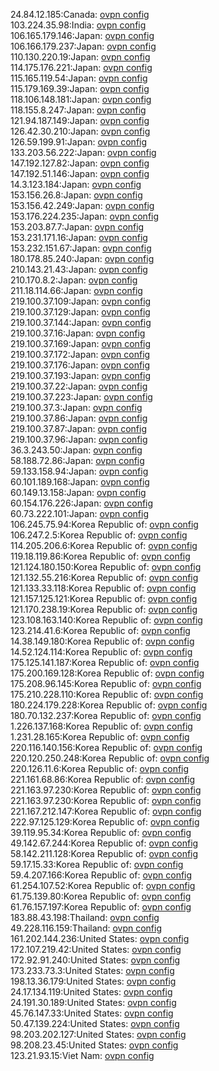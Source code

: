 24.84.12.185:Canada: [ovpn config](vpn/24_84_12_185.ovpn)  
103.224.35.98:India: [ovpn config](vpn/103_224_35_98.ovpn)  
106.165.179.146:Japan: [ovpn config](vpn/106_165_179_146.ovpn)  
106.166.179.237:Japan: [ovpn config](vpn/106_166_179_237.ovpn)  
110.130.220.19:Japan: [ovpn config](vpn/110_130_220_19.ovpn)  
114.175.176.221:Japan: [ovpn config](vpn/114_175_176_221.ovpn)  
115.165.119.54:Japan: [ovpn config](vpn/115_165_119_54.ovpn)  
115.179.169.39:Japan: [ovpn config](vpn/115_179_169_39.ovpn)  
118.106.148.181:Japan: [ovpn config](vpn/118_106_148_181.ovpn)  
118.155.8.247:Japan: [ovpn config](vpn/118_155_8_247.ovpn)  
121.94.187.149:Japan: [ovpn config](vpn/121_94_187_149.ovpn)  
126.42.30.210:Japan: [ovpn config](vpn/126_42_30_210.ovpn)  
126.59.199.91:Japan: [ovpn config](vpn/126_59_199_91.ovpn)  
133.203.56.222:Japan: [ovpn config](vpn/133_203_56_222.ovpn)  
147.192.127.82:Japan: [ovpn config](vpn/147_192_127_82.ovpn)  
147.192.51.146:Japan: [ovpn config](vpn/147_192_51_146.ovpn)  
14.3.123.184:Japan: [ovpn config](vpn/14_3_123_184.ovpn)  
153.156.26.8:Japan: [ovpn config](vpn/153_156_26_8.ovpn)  
153.156.42.249:Japan: [ovpn config](vpn/153_156_42_249.ovpn)  
153.176.224.235:Japan: [ovpn config](vpn/153_176_224_235.ovpn)  
153.203.87.7:Japan: [ovpn config](vpn/153_203_87_7.ovpn)  
153.231.171.16:Japan: [ovpn config](vpn/153_231_171_16.ovpn)  
153.232.151.67:Japan: [ovpn config](vpn/153_232_151_67.ovpn)  
180.178.85.240:Japan: [ovpn config](vpn/180_178_85_240.ovpn)  
210.143.21.43:Japan: [ovpn config](vpn/210_143_21_43.ovpn)  
210.170.8.2:Japan: [ovpn config](vpn/210_170_8_2.ovpn)  
211.18.114.66:Japan: [ovpn config](vpn/211_18_114_66.ovpn)  
219.100.37.109:Japan: [ovpn config](vpn/219_100_37_109.ovpn)  
219.100.37.129:Japan: [ovpn config](vpn/219_100_37_129.ovpn)  
219.100.37.144:Japan: [ovpn config](vpn/219_100_37_144.ovpn)  
219.100.37.16:Japan: [ovpn config](vpn/219_100_37_16.ovpn)  
219.100.37.169:Japan: [ovpn config](vpn/219_100_37_169.ovpn)  
219.100.37.172:Japan: [ovpn config](vpn/219_100_37_172.ovpn)  
219.100.37.176:Japan: [ovpn config](vpn/219_100_37_176.ovpn)  
219.100.37.193:Japan: [ovpn config](vpn/219_100_37_193.ovpn)  
219.100.37.22:Japan: [ovpn config](vpn/219_100_37_22.ovpn)  
219.100.37.223:Japan: [ovpn config](vpn/219_100_37_223.ovpn)  
219.100.37.3:Japan: [ovpn config](vpn/219_100_37_3.ovpn)  
219.100.37.86:Japan: [ovpn config](vpn/219_100_37_86.ovpn)  
219.100.37.87:Japan: [ovpn config](vpn/219_100_37_87.ovpn)  
219.100.37.96:Japan: [ovpn config](vpn/219_100_37_96.ovpn)  
36.3.243.50:Japan: [ovpn config](vpn/36_3_243_50.ovpn)  
58.188.72.86:Japan: [ovpn config](vpn/58_188_72_86.ovpn)  
59.133.158.94:Japan: [ovpn config](vpn/59_133_158_94.ovpn)  
60.101.189.168:Japan: [ovpn config](vpn/60_101_189_168.ovpn)  
60.149.13.158:Japan: [ovpn config](vpn/60_149_13_158.ovpn)  
60.154.176.226:Japan: [ovpn config](vpn/60_154_176_226.ovpn)  
60.73.222.101:Japan: [ovpn config](vpn/60_73_222_101.ovpn)  
106.245.75.94:Korea Republic of: [ovpn config](vpn/106_245_75_94.ovpn)  
106.247.2.5:Korea Republic of: [ovpn config](vpn/106_247_2_5.ovpn)  
114.205.206.6:Korea Republic of: [ovpn config](vpn/114_205_206_6.ovpn)  
119.18.119.86:Korea Republic of: [ovpn config](vpn/119_18_119_86.ovpn)  
121.124.180.150:Korea Republic of: [ovpn config](vpn/121_124_180_150.ovpn)  
121.132.55.216:Korea Republic of: [ovpn config](vpn/121_132_55_216.ovpn)  
121.133.33.118:Korea Republic of: [ovpn config](vpn/121_133_33_118.ovpn)  
121.157.125.121:Korea Republic of: [ovpn config](vpn/121_157_125_121.ovpn)  
121.170.238.19:Korea Republic of: [ovpn config](vpn/121_170_238_19.ovpn)  
123.108.163.140:Korea Republic of: [ovpn config](vpn/123_108_163_140.ovpn)  
123.214.41.6:Korea Republic of: [ovpn config](vpn/123_214_41_6.ovpn)  
14.38.149.180:Korea Republic of: [ovpn config](vpn/14_38_149_180.ovpn)  
14.52.124.114:Korea Republic of: [ovpn config](vpn/14_52_124_114.ovpn)  
175.125.141.187:Korea Republic of: [ovpn config](vpn/175_125_141_187.ovpn)  
175.200.169.128:Korea Republic of: [ovpn config](vpn/175_200_169_128.ovpn)  
175.208.96.145:Korea Republic of: [ovpn config](vpn/175_208_96_145.ovpn)  
175.210.228.110:Korea Republic of: [ovpn config](vpn/175_210_228_110.ovpn)  
180.224.179.228:Korea Republic of: [ovpn config](vpn/180_224_179_228.ovpn)  
180.70.132.237:Korea Republic of: [ovpn config](vpn/180_70_132_237.ovpn)  
1.226.137.168:Korea Republic of: [ovpn config](vpn/1_226_137_168.ovpn)  
1.231.28.165:Korea Republic of: [ovpn config](vpn/1_231_28_165.ovpn)  
220.116.140.156:Korea Republic of: [ovpn config](vpn/220_116_140_156.ovpn)  
220.120.250.248:Korea Republic of: [ovpn config](vpn/220_120_250_248.ovpn)  
220.126.11.6:Korea Republic of: [ovpn config](vpn/220_126_11_6.ovpn)  
221.161.68.86:Korea Republic of: [ovpn config](vpn/221_161_68_86.ovpn)  
221.163.97.230:Korea Republic of: [ovpn config](vpn/221_163_97_230.ovpn)  
221.163.97.230:Korea Republic of: [ovpn config](vpn/221_163_97_230.ovpn)  
221.167.212.147:Korea Republic of: [ovpn config](vpn/221_167_212_147.ovpn)  
222.97.125.129:Korea Republic of: [ovpn config](vpn/222_97_125_129.ovpn)  
39.119.95.34:Korea Republic of: [ovpn config](vpn/39_119_95_34.ovpn)  
49.142.67.244:Korea Republic of: [ovpn config](vpn/49_142_67_244.ovpn)  
58.142.211.128:Korea Republic of: [ovpn config](vpn/58_142_211_128.ovpn)  
59.17.15.33:Korea Republic of: [ovpn config](vpn/59_17_15_33.ovpn)  
59.4.207.166:Korea Republic of: [ovpn config](vpn/59_4_207_166.ovpn)  
61.254.107.52:Korea Republic of: [ovpn config](vpn/61_254_107_52.ovpn)  
61.75.139.80:Korea Republic of: [ovpn config](vpn/61_75_139_80.ovpn)  
61.76.157.197:Korea Republic of: [ovpn config](vpn/61_76_157_197.ovpn)  
183.88.43.198:Thailand: [ovpn config](vpn/183_88_43_198.ovpn)  
49.228.116.159:Thailand: [ovpn config](vpn/49_228_116_159.ovpn)  
161.202.144.236:United States: [ovpn config](vpn/161_202_144_236.ovpn)  
172.107.219.42:United States: [ovpn config](vpn/172_107_219_42.ovpn)  
172.92.91.240:United States: [ovpn config](vpn/172_92_91_240.ovpn)  
173.233.73.3:United States: [ovpn config](vpn/173_233_73_3.ovpn)  
198.13.36.179:United States: [ovpn config](vpn/198_13_36_179.ovpn)  
24.17.134.119:United States: [ovpn config](vpn/24_17_134_119.ovpn)  
24.191.30.189:United States: [ovpn config](vpn/24_191_30_189.ovpn)  
45.76.147.33:United States: [ovpn config](vpn/45_76_147_33.ovpn)  
50.47.139.224:United States: [ovpn config](vpn/50_47_139_224.ovpn)  
98.203.202.127:United States: [ovpn config](vpn/98_203_202_127.ovpn)  
98.208.23.45:United States: [ovpn config](vpn/98_208_23_45.ovpn)  
123.21.93.15:Viet Nam: [ovpn config](vpn/123_21_93_15.ovpn)  
